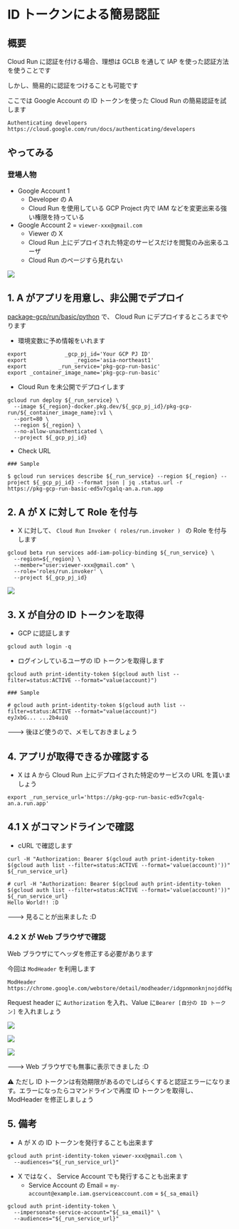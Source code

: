 # ID トークンによる簡易認証

## 概要

Cloud Run に認証を付ける場合、理想は GCLB を通して IAP を使った認証方法を使うことです

しかし、簡易的に認証をつけることも可能です

ここでは Google Account の ID トークンを使った Cloud Run の簡易認証を試します

```
Authenticating developers
https://cloud.google.com/run/docs/authenticating/developers
```

## やってみる

### 登場人物

+ Google Account 1
  + Developer の A
  + Cloud Run を使用している GCP Project 内で IAM などを変更出来る強い権限を持っている
+ Google Account 2 = `viewer-xxx@gmail.com`
  + Viewer の X
  + Cloud Run 上にデプロイされた特定のサービスだけを閲覧のみ出来るユーザ
  + Cloud Run のページすら見れない

![](./00.png)

## 1. A がアプリを用意し、非公開でデプロイ

[package-gcp/run/basic/python](../basic/python/) で、 Cloud Run にデプロイするところまでやります 

+ 環境変数に予め情報をいれます

```
export            _gcp_pj_id='Your GCP PJ ID'
export               _region='asia-northeast1'
export          _run_service='pkg-gcp-run-basic'
export _container_image_name='pkg-gcp-run-basic'
```

+ Cloud Run を未公開でデプロイします

```
gcloud run deploy ${_run_service} \
  --image ${_region}-docker.pkg.dev/${_gcp_pj_id}/pkg-gcp-run/${_container_image_name}:v1 \
  --port=80 \
  --region ${_region} \
  --no-allow-unauthenticated \
  --project ${_gcp_pj_id}
```

+ Check URL

```
### Sample

$ gcloud run services describe ${_run_service} --region ${_region} --project ${_gcp_pj_id} --format json | jq .status.url -r
https://pkg-gcp-run-basic-ed5v7cgalq-an.a.run.app
```

## 2. A が X に対して Role を付与

+ X に対して、 `Cloud Run Invoker ( roles/run.invoker ) ` の Role を付与します

```
gcloud beta run services add-iam-policy-binding ${_run_service} \
  --region=${_region} \
  --member="user:viewer-xxx@gmail.com" \
  --role='roles/run.invoker' \
  --project ${_gcp_pj_id}
```

![](./01.png)

## 3. X が自分の ID トークンを取得

+ GCP に認証します

```
gcloud auth login -q
```

+ ログインしているユーザの ID トークンを取得します

```
gcloud auth print-identity-token $(gcloud auth list --filter=status:ACTIVE --format="value(account)")
```
```
### Sample

# gcloud auth print-identity-token $(gcloud auth list --filter=status:ACTIVE --format="value(account)")
eyJxbG... ...2b4uiQ
```

---> 後ほど使うので、メモしておきましょう

## 4. アプリが取得できるか確認する

+ X は A から Cloud Run 上にデプロイされた特定のサービスの URL を貰いましょう

```
export _run_service_url='https://pkg-gcp-run-basic-ed5v7cgalq-an.a.run.app'
```

## 4.1 X がコマンドラインで確認

+ cURL で確認します

```
curl -H "Authorization: Bearer $(gcloud auth print-identity-token $(gcloud auth list --filter=status:ACTIVE --format='value(account)'))" ${_run_service_url}
```
```
# curl -H "Authorization: Bearer $(gcloud auth print-identity-token $(gcloud auth list --filter=status:ACTIVE --format='value(account)'))" ${_run_service_url}
Hello World!! :D
```

---> 見ることが出来ました :D

### 4.2 X が Web ブラウザで確認

Web ブラウザにてヘッダを修正する必要があります

今回は `ModHeader` を利用します 

```
ModHeader
https://chrome.google.com/webstore/detail/modheader/idgpnmonknjnojddfkpgkljpfnnfcklj
```

Request header に `Authorization` を入れ、Value に`Bearer [自分の ID トークン]` を入れましょう


![](./02.png)

![](./03.png)

![](./04.png)

---> Web ブラウザでも無事に表示できました :D

:warning: ただし ID トークンは有効期限があるのでしばらくすると認証エラーになります。エラーになったらコマンドラインで再度 ID トークンを取得し、 ModHeader を修正しましょう

## 5. 備考

+ A が X の ID トークンを発行することも出来ます

```
gcloud auth print-identity-token viewer-xxx@gmail.com \
  --audiences="${_run_service_url}"
```

+ X ではなく、 Service Account でも発行することも出来ます
  + Service Account の Email = `my-account@example.iam.gserviceaccount.com` = `${_sa_email}`

```
gcloud auth print-identity-token \
  --impersonate-service-account="${_sa_email}" \
  --audiences="${_run_service_url}"
```
